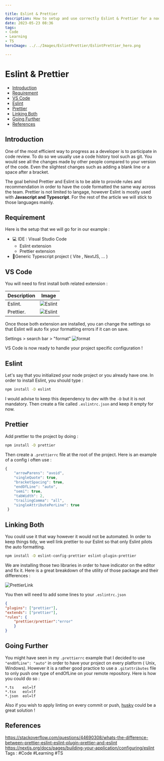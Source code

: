 ```yaml
---

title: Eslint & Prettier
description: How to setup and use correctly Eslint & Prettier for a node JS or TS application.
date: 2023-05-23 08:36
tags: 
- Code
- Learning
- TS
heroImage: ../../Images/EslintPrettier/EslintPrettier_hero.png

---
```


# Eslint & Prettier

- [Introduction](#Introduction)
- [Requirement](#Requirement)
- [VS Code](#VS%20Code)
- [Eslint](#Eslint)
- [Prettier](#Prettier)
- [Linking Both](#Linking%20Both)
- [Going Further](#Going%20Further)
- [References](#References)



## Introduction

One of the most efficient way to progress as a developer is to participate in code review. To do so we usually use a code history tool such as git. You would see all the changes made by other people compared to your version of the code. Even the slightest changes such as adding a blank line or a space after a bracket. 

The goal behind Prettier and Eslint is to be able to provide rules and recommendation in order to have the code formatted the same way across the team. Prettier is not limited to langage, however Eslint is mostly used with **Javascript and Typescript**. For the rest of the article we will stick to those languages mainly.

## Requirement

Here is the setup that we will go for in our example :

- 💻 IDE : Visual Studio Code
	- Eslint extension
	- Prettier extension
- 🚀Generic Typescript project ( Vite , NextJS, ... )	



## VS Code

You will need to first install both related extension :

| Description         | Image                                         |
| ------------------- | --------------------------------------------- |
| Eslint. | ![Eslint](Images/EslintPrettier/eslint_extension.png) |
| Prettier. | ![Eslint](Images/EslintPrettier/prettier_extension.png) |


Once those both extension are installed, you can change the settings so that Eslint will auto fix your formatting errors if it can on save.

Settings > search bar > "format"
![format](Images/EslintPrettier/default_format.png)

VS Code is now ready to handle your project specific configuration ! 


## Eslint 

Let's say that you initialized your node project or you already have one. In order to install Eslint, you should type :

```bash
npm install -D eslint
```

I would advise to keep this dependency to dev with the `-D` but it is not mandatory.
Then create a file called `.eslintrc.json` and keep it empty for now.

## Prettier

Add prettier to the project by doing :
```bash
npm install -D prettier
```

Then create a `.prettierrc` file at the root of the project.
Here is an example of a config i often use :
```js
{
    "arrowParens": "avoid",
    "singleQuote": true,
    "bracketSpacing": true,
    "endOfLine": "auto",
    "semi": true,
    "tabWidth": 2,
    "trailingComma": "all",
    "singleAttributePerLine": true
 }
```

## Linking Both

You could use it that way however it would not be automated. In order to keep things tidy, we well link prettier to our Eslint so that only Eslint pilots the auto formatting.

```bash
npm install -D eslint-config-prettier eslint-plugin-prettier
```

We are installing those two libraries in order to have indicator on the editor and fix it. Here is a great breakdown of the utility of those package and their differences :

![PrettierLink](Images/EslintPrettier/prettier-link.png)

You then will need to add some lines to your `.eslintrc.json`

```json
{
"plugins": ["prettier"],
"extends": ["prettier"],
"rules": {
    "prettier/prettier":"error"
    }
}
```
## Going Further

You might have seen in my `.prettierrc` example that I decided to use `"endOfLine": "auto"` in order to have your project on every platform ( Unix, Windows). However it is a rather good practice to use a `.gitattributes` file to only push one type of endOfLine on your remote repository. Here is how you could do so :

```.gitattributes
*.ts    eol=lf
*.tsx   eol=lf
*.json  eol=lf
```

Also if you wish to apply linting on every commit or push, [husky](https://github.com/typicode/husky) could be a great solution !
## References
https://stackoverflow.com/questions/44690308/whats-the-difference-between-prettier-eslint-eslint-plugin-prettier-and-eslint
https://nextjs.org/docs/pages/building-your-application/configuring/eslint
Tags : #Code #Learning #TS 



